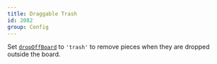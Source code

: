 ```yaml
---
title: Draggable Trash
id: 2082
group: Config
---
```


Set <a href="{{ '/docs/#property:dropOffBoard' | url }}"><code class="js plain">dropOffBoard</code></a> to <code class='js string'>'trash'</code> to remove pieces when they are dropped outside the board.
